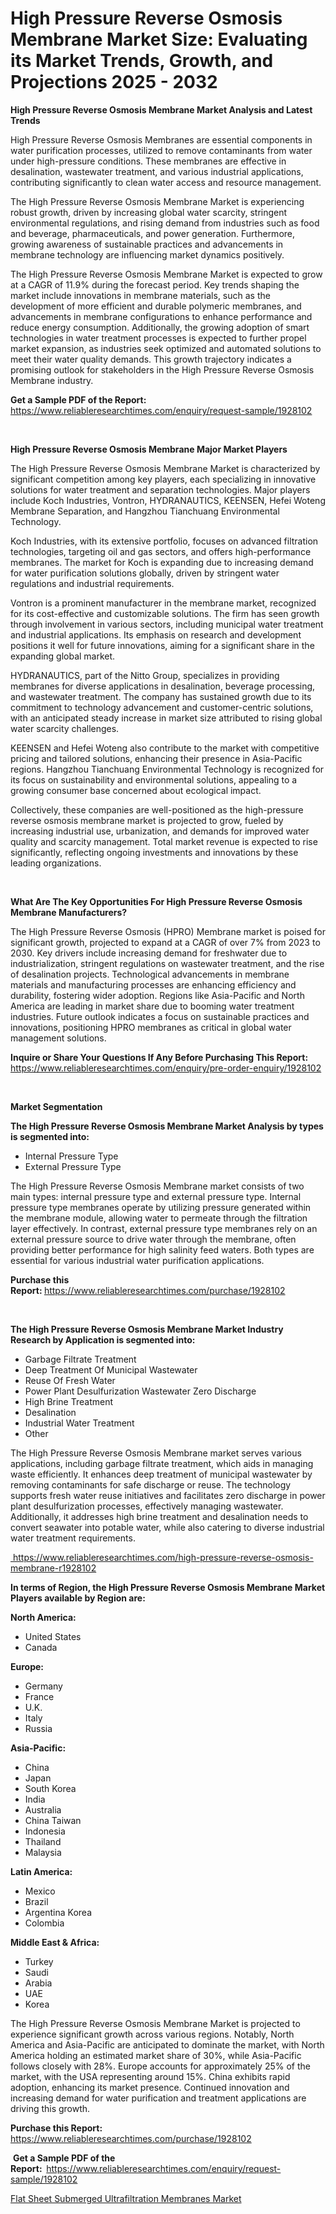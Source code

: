 <p><h1>High Pressure Reverse Osmosis Membrane Market Size: Evaluating its Market Trends, Growth, and Projections 2025 - 2032</h1></p><p><strong>High Pressure Reverse Osmosis Membrane Market Analysis and Latest Trends</strong></p>
<p><p>High Pressure Reverse Osmosis Membranes are essential components in water purification processes, utilized to remove contaminants from water under high-pressure conditions. These membranes are effective in desalination, wastewater treatment, and various industrial applications, contributing significantly to clean water access and resource management.</p><p>The High Pressure Reverse Osmosis Membrane Market is experiencing robust growth, driven by increasing global water scarcity, stringent environmental regulations, and rising demand from industries such as food and beverage, pharmaceuticals, and power generation. Furthermore, growing awareness of sustainable practices and advancements in membrane technology are influencing market dynamics positively.</p><p>The High Pressure Reverse Osmosis Membrane Market is expected to grow at a CAGR of 11.9% during the forecast period. Key trends shaping the market include innovations in membrane materials, such as the development of more efficient and durable polymeric membranes, and advancements in membrane configurations to enhance performance and reduce energy consumption. Additionally, the growing adoption of smart technologies in water treatment processes is expected to further propel market expansion, as industries seek optimized and automated solutions to meet their water quality demands. This growth trajectory indicates a promising outlook for stakeholders in the High Pressure Reverse Osmosis Membrane industry.</p></p>
<p><strong>Get a Sample PDF of the Report:&nbsp;</strong> <a href="https://www.reliableresearchtimes.com/enquiry/request-sample/1928102?utm_campaign=1558&utm_medium=2&utm_source=Github&utm_content=ia&utm_term=15012025&utm_id=high-pressure-reverse-osmosis-membrane">https://www.reliableresearchtimes.com/enquiry/request-sample/1928102</a></p>
<p>&nbsp;</p>
<p><strong>High Pressure Reverse Osmosis Membrane Major Market Players</strong></p>
<p><p>The High Pressure Reverse Osmosis Membrane Market is characterized by significant competition among key players, each specializing in innovative solutions for water treatment and separation technologies. Major players include Koch Industries, Vontron, HYDRANAUTICS, KEENSEN, Hefei Woteng Membrane Separation, and Hangzhou Tianchuang Environmental Technology.</p><p>Koch Industries, with its extensive portfolio, focuses on advanced filtration technologies, targeting oil and gas sectors, and offers high-performance membranes. The market for Koch is expanding due to increasing demand for water purification solutions globally, driven by stringent water regulations and industrial requirements.</p><p>Vontron is a prominent manufacturer in the membrane market, recognized for its cost-effective and customizable solutions. The firm has seen growth through involvement in various sectors, including municipal water treatment and industrial applications. Its emphasis on research and development positions it well for future innovations, aiming for a significant share in the expanding global market.</p><p>HYDRANAUTICS, part of the Nitto Group, specializes in providing membranes for diverse applications in desalination, beverage processing, and wastewater treatment. The company has sustained growth due to its commitment to technology advancement and customer-centric solutions, with an anticipated steady increase in market size attributed to rising global water scarcity challenges.</p><p>KEENSEN and Hefei Woteng also contribute to the market with competitive pricing and tailored solutions, enhancing their presence in Asia-Pacific regions. Hangzhou Tianchuang Environmental Technology is recognized for its focus on sustainability and environmental solutions, appealing to a growing consumer base concerned about ecological impact.</p><p>Collectively, these companies are well-positioned as the high-pressure reverse osmosis membrane market is projected to grow, fueled by increasing industrial use, urbanization, and demands for improved water quality and scarcity management. Total market revenue is expected to rise significantly, reflecting ongoing investments and innovations by these leading organizations.</p></p>
<p>&nbsp;</p>
<p><strong>What Are The Key Opportunities For High Pressure Reverse Osmosis Membrane Manufacturers?</strong></p>
<p><p>The High Pressure Reverse Osmosis (HPRO) Membrane market is poised for significant growth, projected to expand at a CAGR of over 7% from 2023 to 2030. Key drivers include increasing demand for freshwater due to industrialization, stringent regulations on wastewater treatment, and the rise of desalination projects. Technological advancements in membrane materials and manufacturing processes are enhancing efficiency and durability, fostering wider adoption. Regions like Asia-Pacific and North America are leading in market share due to booming water treatment industries. Future outlook indicates a focus on sustainable practices and innovations, positioning HPRO membranes as critical in global water management solutions.</p></p>
<p><strong>Inquire or Share Your Questions If Any Before Purchasing This Report:</strong> <a href="https://www.reliableresearchtimes.com/enquiry/pre-order-enquiry/1928102?utm_campaign=1558&utm_medium=2&utm_source=Github&utm_content=ia&utm_term=15012025&utm_id=high-pressure-reverse-osmosis-membrane">https://www.reliableresearchtimes.com/enquiry/pre-order-enquiry/1928102</a></p>
<p>&nbsp;</p>
<p><strong>Market Segmentation</strong></p>
<p><strong>The High Pressure Reverse Osmosis Membrane Market Analysis by types is segmented into:</strong></p>
<p><ul><li>Internal Pressure Type</li><li>External Pressure Type</li></ul></p>
<p><p>The High Pressure Reverse Osmosis Membrane market consists of two main types: internal pressure type and external pressure type. Internal pressure type membranes operate by utilizing pressure generated within the membrane module, allowing water to permeate through the filtration layer effectively. In contrast, external pressure type membranes rely on an external pressure source to drive water through the membrane, often providing better performance for high salinity feed waters. Both types are essential for various industrial water purification applications.</p></p>
<p><strong>Purchase this Report:&nbsp;</strong><a href="https://www.reliableresearchtimes.com/purchase/1928102?utm_campaign=1558&utm_medium=2&utm_source=Github&utm_content=ia&utm_term=15012025&utm_id=high-pressure-reverse-osmosis-membrane">https://www.reliableresearchtimes.com/purchase/1928102</a></p>
<p>&nbsp;</p>
<p><strong>The High Pressure Reverse Osmosis Membrane Market Industry Research by Application is segmented into:</strong></p>
<p><ul><li>Garbage Filtrate Treatment</li><li>Deep Treatment Of Municipal Wastewater</li><li>Reuse Of Fresh Water</li><li>Power Plant Desulfurization Wastewater Zero Discharge</li><li>High Brine Treatment</li><li>Desalination</li><li>Industrial Water Treatment</li><li>Other</li></ul></p>
<p><p>The High Pressure Reverse Osmosis Membrane market serves various applications, including garbage filtrate treatment, which aids in managing waste efficiently. It enhances deep treatment of municipal wastewater by removing contaminants for safe discharge or reuse. The technology supports fresh water reuse initiatives and facilitates zero discharge in power plant desulfurization processes, effectively managing wastewater. Additionally, it addresses high brine treatment and desalination needs to convert seawater into potable water, while also catering to diverse industrial water treatment requirements.</p></p>
<p><a href="https://www.reliableresearchtimes.com/high-pressure-reverse-osmosis-membrane-r1928102?utm_campaign=1558&utm_medium=2&utm_source=Github&utm_content=ia&utm_term=15012025&utm_id=high-pressure-reverse-osmosis-membrane">&nbsp;https://www.reliableresearchtimes.com/high-pressure-reverse-osmosis-membrane-r1928102</a></p>
<p><strong>In terms of Region, the High Pressure Reverse Osmosis Membrane Market Players available by Region are:</strong></p>
<p>
    <p> <strong> North America: </strong>
        <ul>
            <li>United States</li>
            <li>Canada</li>
        </ul>
        </p> 
    <p> <strong> Europe: </strong>
        <ul>
            <li>Germany</li>
            <li>France</li>
            <li>U.K.</li>
            <li>Italy</li>
            <li>Russia</li>
        </ul>
        </p> 
    <p> <strong> Asia-Pacific: </strong>
        <ul>
            <li>China</li>
            <li>Japan</li>
            <li>South Korea</li>
            <li>India</li>
            <li>Australia</li>
            <li>China Taiwan</li>
            <li>Indonesia</li>
            <li>Thailand</li>
            <li>Malaysia</li>
        </ul>
        </p> 
    <p> <strong> Latin America: </strong>
        <ul>
            <li>Mexico</li>
            <li>Brazil</li>
            <li>Argentina Korea</li>
            <li>Colombia</li>
        </ul>
        </p> 
    <p> <strong> Middle East & Africa: </strong>
        <ul>
            <li>Turkey</li>
            <li>Saudi</li>
            <li>Arabia</li>
            <li>UAE</li>
            <li>Korea</li>
        </ul>
    </p>
    </p>
<p><p>The High Pressure Reverse Osmosis Membrane Market is projected to experience significant growth across various regions. Notably, North America and Asia-Pacific are anticipated to dominate the market, with North America holding an estimated market share of 30%, while Asia-Pacific follows closely with 28%. Europe accounts for approximately 25% of the market, with the USA representing around 15%. China exhibits rapid adoption, enhancing its market presence. Continued innovation and increasing demand for water purification and treatment applications are driving this growth.</p></p>
<p><strong>Purchase this Report: </strong><a href="https://www.reliableresearchtimes.com/purchase/1928102?utm_campaign=1558&utm_medium=2&utm_source=Github&utm_content=ia&utm_term=15012025&utm_id=high-pressure-reverse-osmosis-membrane">https://www.reliableresearchtimes.com/purchase/1928102</a></p>
<p>&nbsp;<strong>Get a Sample PDF of the Report:&nbsp;&nbsp;</strong><a href="https://www.reliableresearchtimes.com/enquiry/request-sample/1928102?utm_campaign=1558&utm_medium=2&utm_source=Github&utm_content=ia&utm_term=15012025&utm_id=high-pressure-reverse-osmosis-membrane">https://www.reliableresearchtimes.com/enquiry/request-sample/1928102</a></p>
<p><strong></strong></p>
<p><p><a href="https://github.com/willjis/Market-Research-Report-List-1/blob/main/flat-sheet-submerged-ultrafiltration-membranes-market.md?utm_campaign=1558&utm_medium=2&utm_source=Github&utm_content=ia&utm_term=15012025&utm_id=high-pressure-reverse-osmosis-membrane">Flat Sheet Submerged Ultrafiltration Membranes Market</a></p></p>